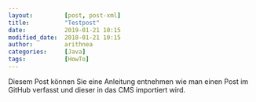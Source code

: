 ```yaml
---
layout:         [post, post-xml]              
title:          "Testpost"
date:           2019-01-21 10:15
modified_date:  2018-01-21 10:15
author:         arithnea
categories:     [Java]
tags:           [HowTo]
---
```


Diesem Post können Sie eine Anleitung entnehmen wie man einen Post im GitHub verfasst und dieser in das CMS importiert wird.
